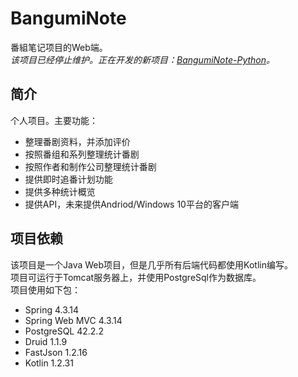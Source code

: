 # BangumiNote
番組笔记项目的Web端。  
_该项目已经停止维护。正在开发的新项目：[BangumiNote-Python](https://github.com/HeerKirov/BangumiNote-Python/)。_
## 简介
个人项目。主要功能：

* 整理番剧资料，并添加评价
* 按照番组和系列整理统计番剧
* 按照作者和制作公司整理统计番剧
* 提供即时追番计划功能
* 提供多种统计概览
* 提供API，未来提供Andriod/Windows 10平台的客户端

## 项目依赖
该项目是一个Java Web项目，但是几乎所有后端代码都使用Kotlin编写。  
项目可运行于Tomcat服务器上，并使用PostgreSql作为数据库。  
项目使用如下包：
* Spring 4.3.14
* Spring Web MVC 4.3.14
* PostgreSQL 42.2.2
* Druid 1.1.9
* FastJson 1.2.16
* Kotlin 1.2.31
